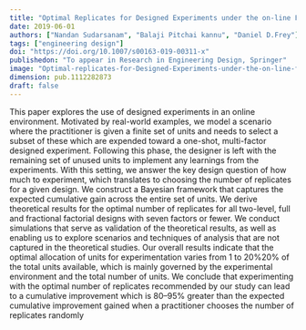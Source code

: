 ```yaml
---
title: "Optimal Replicates for Designed Experiments under the on-line Framework"
date: 2019-06-01
authors: ["Nandan Sudarsanam", "Balaji Pitchai kannu", "Daniel D.Frey"]
tags: ["engineering design"]
doi: "https://doi.org/10.1007/s00163-019-00311-x"
publishedon: "To appear in Research in Engineering Design, Springer"
image: "Optimal-replicates-for-Designed-Experiments-under-the-on-line-framework.webp"
dimension: pub.1112282873
draft: false
---
```

This paper explores the use of designed experiments in an online environment. Motivated by real-world examples, we model a scenario where the practitioner is given a finite set of units and needs to select a subset of these which are expended toward a one-shot, multi-factor designed experiment. Following this phase, the designer is left with the remaining set of unused units to implement any learnings from the experiments. With this setting, we answer the key design question of how much to experiment, which translates to choosing the number of replicates for a given design. We construct a Bayesian framework that captures the expected cumulative gain across the entire set of units. We derive theoretical results for the optimal number of replicates for all two-level, full and fractional factorial designs with seven factors or fewer. We conduct simulations that serve as validation of the theoretical results, as well as enabling us to explore scenarios and techniques of analysis that are not captured in the theoretical studies. Our overall results indicate that the optimal allocation of units for experimentation varies from 1 to 20%20% of the total units available, which is mainly governed by the experimental environment and the total number of units. We conclude that experimenting with the optimal number of replicates recommended by our study can lead to a cumulative improvement which is 80–95% greater than the expected cumulative improvement gained when a practitioner chooses the number of replicates randomly